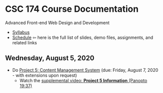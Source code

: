 # CSC 174 Course Documentation
Advanced Front-end Web Design and Development

- [Syllabus](syllabus.md)
- [Schedule](schedule.md)   &#8678; here is the full list of slides, demo files, assignments, and related links

## Wednesday, August 5, 2020

- Do [Project 5: Content Management System](project5-content-management-system/instructions.md) (due: Friday, August 7, 2020 - with extensions upon request)
  - Watch the [supplemental video: **Project 5 Information** (Panopto 19:37)](https://rochester.hosted.panopto.com/Panopto/Pages/Viewer.aspx?id=df031b75-a593-4fc8-9730-ac0d01627ff7)




